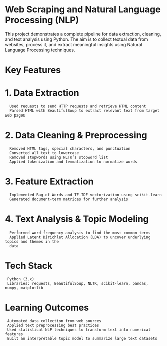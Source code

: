 # Web Scraping and Natural Language Processing (NLP)

This project demonstrates a complete pipeline for data extraction, cleaning, and text analysis using Python. The aim is to collect textual data from websites, process it, and extract meaningful insights using Natural Language Processing techniques.

# Key Features

# 1. Data Extraction
      Used requests to send HTTP requests and retrieve HTML content
      Parsed HTML with BeautifulSoup to extract relevant text from target web pages

# 2. Data Cleaning & Preprocessing
      Removed HTML tags, special characters, and punctuation
      Converted all text to lowercase
      Removed stopwords using NLTK’s stopword list
      Applied tokenization and lemmatization to normalize words

# 3. Feature Extraction
      Implemented Bag-of-Words and TF–IDF vectorization using scikit-learn
      Generated document-term matrices for further analysis

# 4. Text Analysis & Topic Modeling
      Performed word frequency analysis to find the most common terms
      Applied Latent Dirichlet Allocation (LDA) to uncover underlying topics and themes in the 
      data

# Tech Stack
     Python (3.x)
     Libraries: requests, BeautifulSoup, NLTK, scikit-learn, pandas, numpy, matplotlib

# Learning Outcomes
     Automated data collection from web sources
     Applied text preprocessing best practices
     Used statistical NLP techniques to transform text into numerical features
     Built an interpretable topic model to summarize large text datasets
